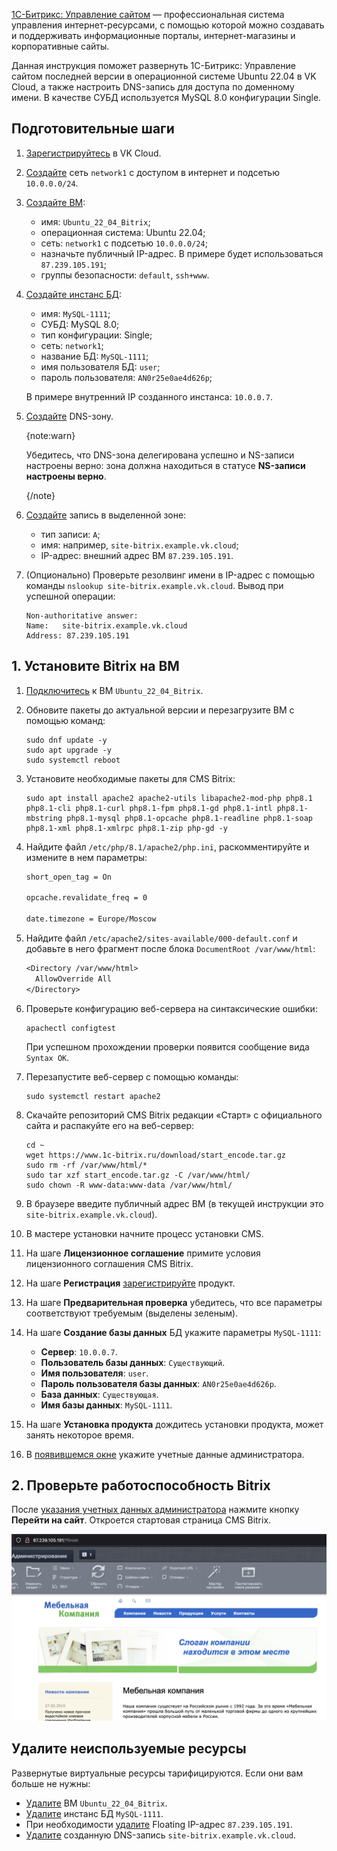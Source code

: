 [1С-Битрикс: Управление сайтом](https://www.1c-bitrix.ru/products/cms/) — профессиональная система управления интернет-ресурсами, с помощью которой можно создавать и поддерживать информационные порталы, интернет-магазины и корпоративные сайты.

Данная инструкция поможет развернуть 1С-Битрикс: Управление сайтом последней версии в операционной системе Ubuntu 22.04 в VK Cloud, а также настроить DNS-запись для доступа по доменному имени. В качестве СУБД используется MySQL 8.0 конфигурации Single.

## Подготовительные шаги

1. [Зарегистрируйтесь](/ru/intro/onboarding/account) в VK Cloud.
1. [Создайте](/ru/networks/vnet/instructions/net#sozdanie_seti) сеть `network1` с доступом в интернет и подсетью `10.0.0.0/24`.
1. [Создайте ВМ](/ru/computing/iaas/instructions/vm/vm-create):

   - имя: `Ubuntu_22_04_Bitrix`;
   - операционная система: Ubuntu 22.04;
   - сеть: `network1` с подсетью `10.0.0.0/24`;
   - назначьте публичный IP-адрес. В примере будет использоваться `87.239.105.191`;
   - группы безопасности: `default`, `ssh+www`.

1. [Создайте инстанс БД](/ru/dbs/dbaas/instructions/create/create-single-replica):

   - имя: `MySQL-1111`;
   - СУБД: MySQL 8.0;
   - тип конфигурации: Single;
   - сеть: `network1`;
   - название БД: `MySQL-1111`;
   - имя пользователя БД: `user`;
   - пароль пользователя: `AN0r25e0ae4d626p`;

   В примере внутренний IP созданного инстанса: `10.0.0.7`.

1. [Создайте](/ru/networks/dns/instructions/publicdns/dns-zone#add) DNS-зону.

   {note:warn}

   Убедитесь, что DNS-зона делегирована успешно и NS-записи настроены верно: зона должна находиться в статусе **NS-записи настроены верно**.

   {/note}

1. [Создайте](/ru/networks/dns/instructions/publicdns/records#add) запись в выделенной зоне:

   - тип записи: `A`;
   - имя: например, `site-bitrix.example.vk.cloud`;
   - IP-адрес: внешний адрес ВМ `87.239.105.191`.

1. (Опционально) Проверьте резолвинг имени в IP-адрес с помощью команды `nslookup site-bitrix.example.vk.cloud`. Вывод при успешной операции:

   ```console
   Non-authoritative answer:
   Name:   site-bitrix.example.vk.cloud
   Address: 87.239.105.191
   ```

## 1. Установите Bitrix на ВМ

1. [Подключитесь](/ru/computing/iaas/instructions/vm/vm-connect/vm-connect-nix) к ВМ `Ubuntu_22_04_Bitrix`.
1. Обновите пакеты до актуальной версии и перезагрузите ВМ с помощью команд:

   ```console
   sudo dnf update -y
   sudo apt upgrade -y
   sudo systemctl reboot
   ```

1. Установите необходимые пакеты для CMS Bitrix:

   ```console
   sudo apt install apache2 apache2-utils libapache2-mod-php php8.1 php8.1-cli php8.1-curl php8.1-fpm php8.1-gd php8.1-intl php8.1-mbstring php8.1-mysql php8.1-opcache php8.1-readline php8.1-soap php8.1-xml php8.1-xmlrpc php8.1-zip php-gd -y
   ```

1. Найдите файл `/etc/php/8.1/apache2/php.ini`, раскомментируйте и измените в нем параметры:

   ```txt
   short_open_tag = On

   opcache.revalidate_freq = 0

   date.timezone = Europe/Moscow
   ```

1. Найдите файл `/etc/apache2/sites-available/000-default.conf` и добавьте в него фрагмент после блока `DocumentRoot /var/www/html`:

   ```txt
   <Directory /var/www/html>
     AllowOverride All
   </Directory>
   ```

1. Проверьте конфигурацию веб-сервера на синтаксические ошибки:

   ```console
   apachectl configtest
   ```

   При успешном прохождении проверки появится сообщение вида `Syntax OK`.

1. Перезапустите веб-сервер с помощью команды:

   ```console
   sudo systemctl restart apache2
   ```

1. Скачайте репозиторий CMS Bitrix редакции «Старт» с официального сайта и распакуйте его на веб-сервер:

   ```console
   cd ~
   wget https://www.1c-bitrix.ru/download/start_encode.tar.gz
   sudo rm -rf /var/www/html/*
   sudo tar xzf start_encode.tar.gz -C /var/www/html/
   sudo chown -R www-data:www-data /var/www/html/
   ```

1. В браузере введите публичный адрес ВМ (в текущей инструкции это `site-bitrix.example.vk.cloud`).
1. В мастере установки начните процесс установки CMS.
1. На шаге **Лицензионное соглашение** примите условия лицензионного соглашения CMS Bitrix.
1. На шаге **Регистрация** [зарегистрируйте](https://dev.1c-bitrix.ru/learning/course/index.php?COURSE_ID=32&LESSON_ID=2043&LESSON_PATH=3903.4862.4888.4538.2043) продукт.
1. На шаге **Предварительная проверка** убедитесь, что все параметры соответствуют требуемым (выделены зеленым).
1. На шаге **Создание базы данных** БД укажите параметры `MySQL-1111`:

   - **Сервер**: `10.0.0.7`.
   - **Пользователь базы данных**: `Существующий`.
   - **Имя пользователя**: `user`.
   - **Пароль пользователя базы данных**: `AN0r25e0ae4d626p`.
   - **База данных**: `Существующая`.
   - **Имя базы данных**: `MySQL-1111`.

1. На шаге **Установка продукта** дождитесь установки продукта, может занять некоторое время.
1. В [появившемся окне](https://dev.1c-bitrix.ru/learning/course/index.php?COURSE_ID=32&LESSON_ID=2059&LESSON_PATH=3903.4862.4888.4538.2059) укажите учетные данные администратора.

## 2. Проверьте работоспособность Bitrix

После [указания учетных данных администратора](https://dev.1c-bitrix.ru/learning/course/index.php?COURSE_ID=32&LESSON_ID=2059&LESSON_PATH=3903.4862.4888.4538.2059) нажмите кнопку **Перейти на сайт**. Откроется стартовая страница CMS Bitrix.

![](assets/bitrix_main.png)

## Удалите неиспользуемые ресурсы

Развернутые виртуальные ресурсы тарифицируются. Если они вам больше не нужны:

- [Удалите](/ru/computing/iaas/instructions/vm/vm-manage#delete_vm) ВМ `Ubuntu_22_04_Bitrix`.
- [Удалите](/ru/dbs/dbaas/instructions/manage-instance/mysql#udalenie_instansa_bd_ili_ego_hostov) инстанс БД `MySQL-1111`.
- При необходимости [удалите](/ru/networks/vnet/instructions/ip/floating-ip#delete) Floating IP-адрес `87.239.105.191`.
- [Удалите](/ru/networks/dns/instructions/publicdns/records#udalenie_resursnyh_zapisey) созданную DNS-запись `site-bitrix.example.vk.cloud`.
